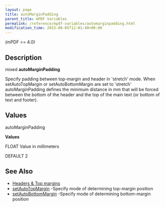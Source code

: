 ```yaml
---
layout: page
title: autoMarginPadding
parent_title: mPDF Variables
permalink: /reference/mpdf-variables/automarginpadding.html
modification_time: 2015-08-05T12:01:40+00:00
---
```




<p>(mPDF &gt;= 4.0)</p>
<h2>Description</h2>
<p class="manual_block">mixed <b>autoMarginPadding</b></p>
<p>Specify padding between top-margin and header in 'stretch' mode. When <span class="parameter">setAutoTopMargin</span> or <span class="parameter">setAutoBottomMargin</span> are set to 'stretch' <span class="parameter">autoMarginPadding</span> defines the minimum distance in mm that will be forced between the bottom of the header and the top of the main text (or bottom of text and footer).</p>
<h2>Values</h2>
<p class="manual_param_dt"><span class="parameter">autoMarginPadding</span>&nbsp;</p>
<p class="manual_param_dd"><b>Values</b>

<span class="smallblock">FLOAT</span> Value in millimeters

<span class="smallblock">DEFAULT</span> 2</p>
<h2>See Also</h2>
<ul>
<li class="manual_boxlist"><a href="{{ "/headers-footers/headers-top-margins.html" | prepend: site.baseurl }}">Headers &amp; Top margins </a></li>
<li class="manual_boxlist"><a href="{{ "/reference/mpdf-variables/setautotopmargin.html" | prepend: site.baseurl }}">setAutoTopMargin</a> -Specify mode of determining top-margin position

</li>
<li class="manual_boxlist"><a href="{{ "/reference/mpdf-variables/setautobottommargin.html" | prepend: site.baseurl }}">setAutoBottomMargin</a> -Specify mode of determining bottom-margin position</li>
</ul>
<p>&nbsp;</p>
